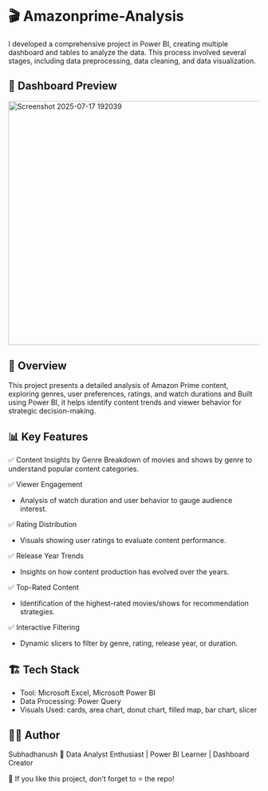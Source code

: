 # 🎬 Amazonprime-Analysis
I developed a comprehensive project in Power BI, creating multiple dashboard and tables to analyze the data. This process involved several stages, including data preprocessing, data cleaning, and data visualization.

## 📸 Dashboard Preview
<img width="869" height="488" alt="Screenshot 2025-07-17 192039" src="https://github.com/user-attachments/assets/26604486-3e04-4d1a-bd2f-53a774471791" />

## 📌 Overview
This project presents a detailed analysis of Amazon Prime content, exploring genres, user preferences, ratings, and watch durations and Built using Power BI, it helps identify content trends and viewer behavior for strategic decision-making.

## 📊 Key Features
✅ Content Insights by Genre
Breakdown of movies and shows by genre to understand popular content categories.

✅ Viewer Engagement
* Analysis of watch duration and user behavior to gauge audience interest.

✅ Rating Distribution
* Visuals showing user ratings to evaluate content performance.

✅ Release Year Trends
* Insights on how content production has evolved over the years.

✅ Top-Rated Content
* Identification of the highest-rated movies/shows for recommendation strategies.

✅ Interactive Filtering
* Dynamic slicers to filter by genre, rating, release year, or duration.

## 🏗️ Tech Stack
* Tool: Microsoft Excel, Microsoft Power BI
* Data Processing: Power Query
* Visuals Used: cards, area chart, donut chart, filled map, bar chart, slicer

## 👨‍💻 Author
Subhadhanush 📌 Data Analyst Enthusiast | Power BI Learner | Dashboard Creator

🌟 If you like this project, don’t forget to ⭐ the repo!
